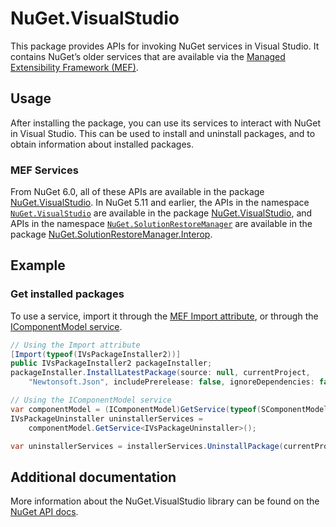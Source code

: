 # NuGet.VisualStudio

This package provides APIs for invoking NuGet services in Visual Studio. It contains NuGet’s older services that are available via the [Managed Extensibility Framework (MEF)](https://learn.microsoft.com/dotnet/framework/mef/).

## Usage

After installing the package, you can use its services to interact with NuGet in Visual Studio. This can be used to install and uninstall packages, and to obtain information about installed packages.

### MEF Services
From NuGet 6.0, all of these APIs are available in the package [NuGet.VisualStudio](https://www.nuget.org/packages/NuGet.VisualStudio/). In NuGet 5.11 and earlier, the APIs in the namespace [`NuGet.VisualStudio`](https://learn.microsoft.com/dotnet/api/microsoft.visualstudio.componentmodelhost.icomponentmodel?view=visualstudiosdk-2022) are available in the package [NuGet.VisualStudio](https://www.nuget.org/packages/NuGet.VisualStudio/), and APIs in the namespace [`NuGet.SolutionRestoreManager`](https://learn.microsoft.com/dotnet/api/microsoft.visualstudio.componentmodelhost.icomponentmodel?view=visualstudiosdk-2022) are available in the package [NuGet.SolutionRestoreManager.Interop](https://www.nuget.org/packages/NuGet.SolutionRestoreManager.Interop/).

## Example

### Get installed packages

To use a service, import it through the [MEF Import attribute](https://learn.microsoft.com/dotnet/framework/mef/#imports-and-exports-with-attributes), or through the [IComponentModel service](https://learn.microsoft.com/dotnet/api/microsoft.visualstudio.componentmodelhost.icomponentmodel?view=visualstudiosdk-2022).

```c#
// Using the Import attribute
[Import(typeof(IVsPackageInstaller2))]
public IVsPackageInstaller2 packageInstaller;
packageInstaller.InstallLatestPackage(source: null, currentProject,
    "Newtonsoft.Json", includePrerelease: false, ignoreDependencies: false);

// Using the IComponentModel service
var componentModel = (IComponentModel)GetService(typeof(SComponentModel));
IVsPackageUninstaller uninstallerServices =
    componentModel.GetService<IVsPackageUninstaller>();

var uninstallerServices = installerServices.UninstallPackage(currentProject, "Newtonsoft.json", removeDependencies: true);
```

## Additional documentation

More information about the NuGet.VisualStudio library can be found on the [NuGet API docs](https://learn.microsoft.com/nuget/visual-studio-extensibility/nuget-api-in-visual-studio).